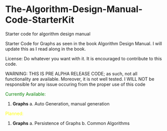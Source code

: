 # The-Algorithm-Design-Manual-Code-StarterKit
Starter code for algorithm design manual

Starter Code for Graphs as seen in the book Algorithm Design Manual. I will update this as I read along in the book.

License: Do whatever you want with it.
	It is encouraged to contribute to this code.

WARNING: THIS IS PRE ALPHA RELEASE CODE; as such, not all functionality are available.
	Moreover, it is not well tested. I WILL NOT be responsible for any issue occuring from
	the proper use of this code
	
<span style="color: green">	
Currently Available:
</span>

1. <b>Graphs</b>
  a. Auto Generation, manual generation

<span style="color:yellow">
Planned:
</span>

1. <b>Graphs</b>
  a. Persistence of Graphs
  b. Common Algorithms
